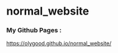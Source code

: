 # normal_website
### My Github Pages :  
[https://olygood.github.io/normal_website/  ](https://olygood.github.io/normal_website/)  

